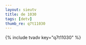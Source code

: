 ```yaml
--- 
layout: sieutv
title: de 1030
tags: [detv]
thumb_re: q7t11030
---
```

{% include tvadv key="q7t11030" %} 
